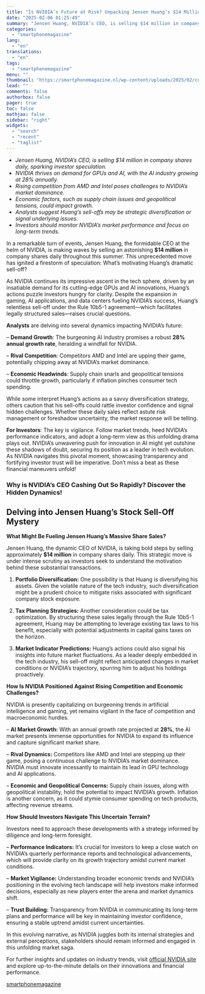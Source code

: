 ```yaml
---
title: "Is NVIDIA’s Future at Risk? Unpacking Jensen Huang’s $14 Million Daily Sell-Off"
date: "2025-02-06 01:25:49"
summary: "Jensen Huang, NVIDIA’s CEO, is selling $14 million in company shares daily, sparking investor speculation.NVIDIA thrives on demand for GPUs and AI, with the AI industry growing at 28% annually.Rising competition from AMD and Intel poses challenges to NVIDIA’s market dominance.Economic factors, such as supply chain issues and geopolitical tensions,..."
categories:
  - "smartphonemagazine"
lang:
  - "en"
translations:
  - "en"
tags:
  - "smartphonemagazine"
menu: ""
thumbnail: "https://smartphonemagazine.nl/wp-content/uploads/2025/02/compressed_img-oXKL25YLhMGLJSDXnduK33vs-480x384.png"
lead: ""
comments: false
authorbox: false
pager: true
toc: false
mathjax: false
sidebar: "right"
widgets:
  - "search"
  - "recent"
  - "taglist"
---
```


* *Jensen Huang, NVIDIA’s CEO, is selling $14 million in company shares daily, sparking investor speculation.*
* *NVIDIA thrives on demand for GPUs and AI, with the AI industry growing at 28% annually.*
* *Rising competition from AMD and Intel poses challenges to NVIDIA’s market dominance.*
* *Economic factors, such as supply chain issues and geopolitical tensions, could impact growth.*
* *Analysts suggest Huang’s sell-offs may be strategic diversification or signal underlying issues.*
* *Investors should monitor NVIDIA’s market performance and focus on long-term trends.*

In a remarkable turn of events, Jensen Huang, the formidable CEO at the helm of NVIDIA, is making waves by selling an astonishing **$14 million** in company shares daily throughout this summer. This unprecedented move has ignited a firestorm of speculation: What’s motivating Huang’s dramatic sell-off?

As NVIDIA continues its impressive ascent in the tech sphere, driven by an insatiable demand for its cutting-edge GPUs and AI innovations, Huang’s actions puzzle investors hungry for clarity. Despite the expansion in gaming, AI applications, and data centers fueling NVIDIA’s success, Huang’s relentless sell-off under the Rule 10b5-1 agreement—which facilitates legally structured sales—raises crucial questions.

**Analysts** are delving into several dynamics impacting NVIDIA’s future:

– **Demand Growth**: The burgeoning AI industry promises a robust **28% annual growth rate**, heralding a windfall for NVIDIA.  

– **Rival Competition**: Competitors AMD and Intel are upping their game, potentially chipping away at NVIDIA’s market dominance.  

– **Economic Headwinds**: Supply chain snarls and geopolitical tensions could throttle growth, particularly if inflation pinches consumer tech spending.

While some interpret Huang’s actions as a savvy diversification strategy, others caution that his sell-offs could rattle investor confidence and signal hidden challenges. Whether these daily sales reflect astute risk management or foreshadow uncertainty, the market response will be telling.

**For Investors**: The key is vigilance. Follow market trends, heed NVIDIA’s performance indicators, and adopt a long-term view as this unfolding drama plays out. NVIDIA’s unwavering push for innovation in AI might yet outshine these shadows of doubt, securing its position as a leader in tech evolution. As NVIDIA navigates this pivotal moment, showcasing transparency and fortifying investor trust will be imperative. Don’t miss a beat as these financial maneuvers unfold!

### Why is NVIDIA’s CEO Cashing Out So Rapidly? Discover the Hidden Dynamics!

## Delving into Jensen Huang’s Stock Sell-Off Mystery

**What Might Be Fueling Jensen Huang’s Massive Share Sales?**

Jensen Huang, the dynamic CEO of NVIDIA, is taking bold steps by selling approximately **$14 million** in company shares daily. This strategic move is under intense scrutiny as investors seek to understand the motivation behind these substantial transactions.

1. **Portfolio Diversification:** One possibility is that Huang is diversifying his assets. Given the volatile nature of the tech industry, such diversification might be a prudent choice to mitigate risks associated with significant company stock exposure.

2. **Tax Planning Strategies:** Another consideration could be tax optimization. By structuring these sales legally through the Rule 10b5-1 agreement, Huang may be attempting to leverage existing tax laws to his benefit, especially with potential adjustments in capital gains taxes on the horizon.

3. **Market Indicator Predictions:** Huang’s actions could also signal his insights into future market fluctuations. As a leader deeply embedded in the tech industry, his sell-off might reflect anticipated changes in market conditions or NVIDIA’s trajectory, spurring him to adjust his holdings proactively.

**How Is NVIDIA Positioned Against Rising Competition and Economic Challenges?**

NVIDIA is presently capitalizing on burgeoning trends in artificial intelligence and gaming, yet remains vigilant in the face of competition and macroeconomic hurdles.

– **AI Market Growth:** With an annual growth rate projected at **28%**, the AI market presents immense opportunities for NVIDIA to expand its influence and capture significant market share.

– **Rival Dynamics:** Competitors like AMD and Intel are stepping up their game, posing a continuous challenge to NVIDIA’s market dominance. NVIDIA must innovate incessantly to maintain its lead in GPU technology and AI applications.

– **Economic and Geopolitical Concerns:** Supply chain issues, along with geopolitical instability, hold the potential to impact NVIDIA’s growth. Inflation is another concern, as it could stymie consumer spending on tech products, affecting revenue streams.

**How Should Investors Navigate This Uncertain Terrain?**

Investors need to approach these developments with a strategy informed by diligence and long-term foresight.

– **Performance Indicators:** It’s crucial for investors to keep a close watch on NVIDIA’s quarterly performance reports and technological advancements, which will provide clarity on its growth trajectory amidst current market conditions.

– **Market Vigilance:** Understanding broader economic trends and NVIDIA’s positioning in the evolving tech landscape will help investors make informed decisions, especially as new players enter the arena and market dynamics shift.

– **Trust Building:** Transparency from NVIDIA in communicating its long-term plans and performance will be key in maintaining investor confidence, ensuring a stable uptrend amidst current uncertainties.

In this evolving narrative, as NVIDIA juggles both its internal strategies and external perceptions, stakeholders should remain informed and engaged in this unfolding market saga.

For further insights and updates on industry trends, visit [official NVIDIA site](https://www.nvidia.com) and explore up-to-the-minute details on their innovations and financial performance.

[smartphonemagazine](https://smartphonemagazine.nl/en/2025/02/05/is-nvidias-future-at-risk-unpacking-jensen-huangs-14-million-daily-sell-off/)
